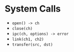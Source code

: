 # System Calls
- `open() -> ch`
- `close(ch)`
- `ipc(ch, options) -> error`
- `link(ch1, ch2)`
- `transfer(src, dst)`
